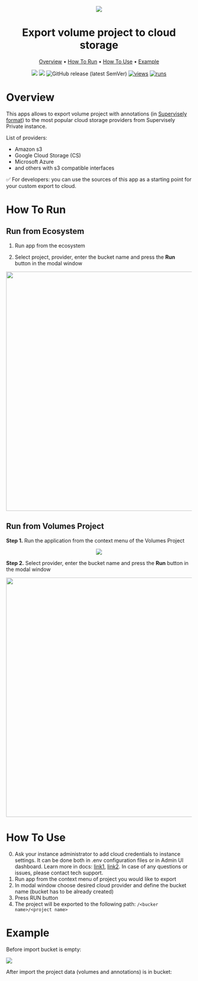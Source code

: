 <div align="center" markdown>
<img src="https://user-images.githubusercontent.com/48913536/214856590-087865b1-c535-4f12-a593-06e886becdc4.png"/>

# Export volume project to cloud storage

<p align="center">
  <a href="#Overview">Overview</a> •
  <a href="#How-To-Run">How To Run</a> •
  <a href="#How-To-Use">How To Use</a> •
  <a href="#Example">Example</a>
</p>


[![](https://img.shields.io/badge/supervisely-ecosystem-brightgreen)](https://ecosystem.supervise.ly/apps/supervisely-ecosystem/export-volume-project-to-cloud-storage)
[![](https://img.shields.io/badge/slack-chat-green.svg?logo=slack)](https://supervise.ly/slack)
![GitHub release (latest SemVer)](https://img.shields.io/github/v/release/supervisely-ecosystem/export-volume-project-to-cloud-storage)
[![views](https://app.supervise.ly/img/badges/views/supervisely-ecosystem/export-volume-project-to-cloud-storage.png)](https://supervise.ly)
[![runs](https://app.supervise.ly/img/badges/runs/supervisely-ecosystem/export-volume-project-to-cloud-storage.png)](https://supervise.ly)

</div>

# Overview

This apps allows to export volume project with annotations (in [Supervisely format](https://developer.supervise.ly/api-references/supervisely-annotation-json-format)) to the most popular cloud storage providers from Supervisely Private instance.

List of providers:
- Amazon s3
- Google Cloud Storage (CS)
- Microsoft Azure
- and others with s3 compatible interfaces

✅ For developers: you can use the sources of this app as a starting point for your custom export to cloud. 

# How To Run

## Run from Ecosystem

1. Run app from the ecosystem

<div align="center" markdown>
<!-- <img src="https://user-images.githubusercontent.com/48913536/180185094-853935da-ae2e-4416-97a6-fbe164f9c3c4.png"/> -->
</div>

2. Select project, provider, enter the bucket name and press the **Run** button in the modal window

<div align="center" markdown>
<img src="https://user-images.githubusercontent.com/79905215/214830070-c1356865-523d-4720-8f2e-211c9b7d2339.png" width="650"/>
</div>

## Run from Volumes Project

**Step 1.** Run the application from the context menu of the Volumes Project

<div align="center" markdown>
<img src="https://user-images.githubusercontent.com/79905215/214827452-3a4b54b6-e123-47a9-ac5f-a29c63ad4720.png">  
</div>

**Step 2.** Select provider, enter the bucket name and press the **Run** button in the modal window

<div align="center" markdown>
<img src="https://user-images.githubusercontent.com/79905215/214830090-83244745-4833-4451-9c0e-02003e766c2a.png" width="650">
</div>

# How To Use

0. Ask your instance administrator to add cloud credentials to instance settings. It can be done both in .env 
   configuration files or in Admin UI dashboard. Learn more in docs: [link1](https://docs.supervise.ly/enterprise-edition/installation/post-installation#configure-your-instance), 
   [link2](https://docs.supervise.ly/enterprise-edition/advanced-tuning/s3#links-plugin-cloud-providers-support). 
   In case of any questions or issues, please contact tech support.
2. Run app from the context menu of project you would like to export
3. In modal window choose desired cloud provider and define the bucket name (bucket has to be already created)
4. Press RUN button
5. The project will be exported to the following path: `/<bucker name>/<project name>`

# Example

Before import bucket is empty:

<img src="https://user-images.githubusercontent.com/12828725/180176958-4b14654b-ba9a-4882-b0e6-3dbfee224035.png"/>

After import the project data (volumes and annotations) is in bucket:

<!-- https://user-images.githubusercontent.com/12828725/180199053-5571ecf1-e26c-479e-836d-1d5ef0084873.mp4 -->
